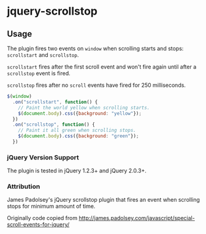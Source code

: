 jquery-scrollstop
=================

## Usage

The plugin fires two events on `window` when scrolling starts and stops:
`scrollstart` and `scrollstop`.

`scrollstart` fires after the first scroll event and won't fire again until
after a `scrollstop` event is fired.

`scrollstop` fires after no `scroll` events have fired for 250 milliseconds.

```js
$(window)
  .on("scrollstart", function() {
    // Paint the world yellow when scrolling starts.
    $(document.body).css({background: "yellow"});
  })
  .on("scrollstop", function() {
    // Paint it all green when scrolling stops.
    $(document.body).css({background: "green"});
  })
```

### jQuery Version Support

The plugin is tested in jQuery 1.2.3+ and jQuery 2.0.3+.

### Attribution

James Padolsey's jQuery scrollstop plugin that fires an event when scrolling
stops for minimum amount of time.

Originally code copied from
http://james.padolsey.com/javascript/special-scroll-events-for-jquery/
